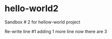 # hello-world2
Sandbox # 2 for hellow-world project

Re-write line #1
adding 1 more line
now there are 3
